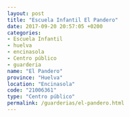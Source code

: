```yaml
---
layout: post
title: "Escuela Infantil El Pandero"
date: 2017-09-20 20:57:05 +0200
categories:
- Escuela Infantil
- huelva
- encinasola
- Centro público
- guarderia
name: "El Pandero"
province: "Huelva"
location: "Encinasola"
code: "21006361"
type: "Centro público"
permalink: /guarderias/el-pandero.html
---
```

